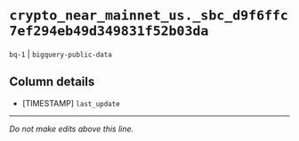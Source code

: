 # `crypto_near_mainnet_us._sbc_d9f6ffc7ef294eb49d349831f52b03da`
`bq-1` | `bigquery-public-data`

## Column details
* [TIMESTAMP] `last_update`

-------------------------------------------------------------------------------
*Do not make edits above this line.*
